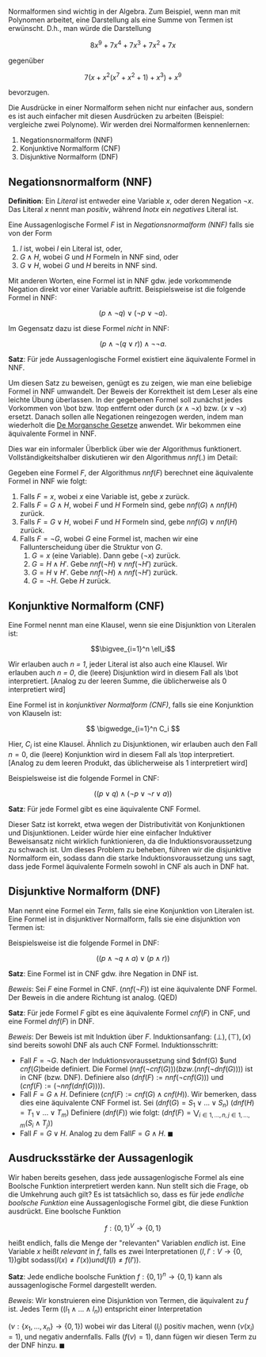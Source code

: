 Normalformen sind wichtig in der Algebra. Zum Beispiel, wenn man mit Polynomen arbeitet, eine Darstellung als eine Summe von Termen ist erwünscht.
D.h., man würde die Darstellung

$$
8x^9 + 7x^4 + 7x^3 + 7x^2 + 7x
$$

gegenüber

$$
7(x+x^2(x^7 + x^2 + 1) + x^3) + x^9
$$

bevorzugen.

Die Ausdrücke in einer Normalform sehen nicht nur einfacher aus, sondern es ist auch einfacher mit diesen Ausdrücken zu arbeiten (Beispiel: vergleiche zwei Polynome). Wir werden drei Normalformen kennenlernen: 
1. Negationsnormalform (NNF)
2. Konjunktive Normalform (CNF)
3. Disjunktive Normalform (DNF)

## Negationsnormalform (NNF)

**Definition**: Ein _Literal_ ist entweder eine Variable $x$, oder deren Negation $\neg x$.
Das Literal $x$ nennt man _positiv_, während $lnot x$ ein
_negatives_ Literal ist.

Eine Aussagenlogische Formel $F$ ist in _Negationsnormalform (NNF)_ falls sie von der Form
1. $l$ ist, wobei $l$ ein Literal ist, oder,
2. $G \land H$, wobei $G$ und $H$ Formeln in NNF sind, oder
3. $G \lor H$, wobei $G$ und $H$  bereits in NNF sind.

Mit anderen Worten, eine Formel ist in NNF gdw. jede vorkommende Negation direkt vor einer Variable auftritt.
Beispielsweise ist die folgende Formel in NNF:

$$
(p \land \lnot q) \lor (\lnot p \lor \lnot a).
$$

Im Gegensatz dazu ist diese Formel _nicht_ in NNF:

$$
(p \land \lnot(q \lor r)) \land \lnot\lnot a.
$$

**Satz**: Für jede Aussagenlogische Formel existiert eine äquivalente Formel in NNF.

Um diesen Satz zu beweisen, genügt es zu zeigen, wie man eine beliebige Formel in NNF umwandelt. Der Beweis der Korrektheit ist dem Leser als eine leichte Übung überlassen. In der gegebenen Formel soll zunächst jedes Vorkommen von \bot bzw. \top entfernt oder durch $(x \land \lnot x)$ bzw. $(x \lor \lnot x)$ ersetzt. Danach sollen alle Negationen reingezogen werden, indem man wiederholt die [De Morgansche Gesetze](Axiome%20der%20Boolschen%20Algebra.md) anwendet. Wir bekommen eine äquivalente Formel in NNF.

Dies war ein informaler Überblick über wie der Algorithmus funktionert. Vollständigkeitshalber diskutieren wir den Algorithmus $nnf(.)$ im Detail:

Gegeben eine Formel $F$, der Algorithmus $nnf(F)$ berechnet eine äquivalente Formel in NNF wie folgt:
1. Falls $F = x$, wobei $x$ eine Variable ist, gebe $x$ zurück.
2. Falls $F = G \land H$, wobei $F$ und $H$ Formeln sind, gebe $nnf(G) \land nnf(H)$ zurück.
3. Falls $F = G \lor H$, wobei $F$ und $H$ Formeln sind, gebe $nnf(G) \lor nnf(H)$ zurück.
4. Falls $F = \lnot G$, wobei $G$ eine Formel ist, machen wir eine Fallunterscheidung über die Struktur von $G$.
   1. $G = x$ (eine Variable). Dann gebe $(\lnot x)$ zurück.
   2. $G = H \land H'$. Gebe $nnf(\lnot H) \lor nnf(\lnot H')$ zurück.
   3. $G = H \lor H'$. Gebe $nnf(\lnot H) \land nnf(\lnot H')$ zurück.
   4. $G = \lnot H$. Gebe $H$ zurück.


## Konjunktive Normalform (CNF)

Eine Formel nennt man eine Klausel, wenn sie eine Disjunktion von Literalen ist:


$$\bigvee_{i=1}^n \ell_i$$

Wir erlauben auch _n = 1_, jeder Literal ist also auch eine Klausel. Wir erlauben auch _n = 0_,
die (leere) Disjunktion wird in diesem Fall als \bot interpretiert. [Analog zu der leeren Summe, die üblicherweise als 0 interpretiert wird]

Eine Formel ist in _konjunktiver Normalform (CNF)_, falls sie eine Konjunktion von Klauseln ist:

$$
\bigwedge_{i=1}^n C_i
$$

Hier, $C_i$ ist eine Klausel. Ähnlich zu Disjunktionen, wir erlauben auch den Fall
$n = 0$, die (leere) Konjunktion wird in diesem Fall als \top interpretiert.
\[Analog zu dem leeren Produkt, das üblicherweise als 1 interpretiert wird\]

Beispielsweise ist die folgende Formel in CNF:

$$((p \lor q) \land (\lnot p \lor \lnot r \lor a))$$

**Satz**: Für jede Formel gibt es eine äquivalente CNF Formel.

Dieser Satz ist korrekt, etwa wegen der Distributivität von Konjunktionen und Disjunktionen. Leider würde hier eine einfacher Induktiver Beweisansatz nicht wirklich funktionieren, da die Induktionsvoraussetzung zu schwach ist. Um dieses Problem zu beheben, führen wir die disjunktive Normalform ein, sodass dann die starke Induktionsvoraussetzung uns sagt, dass jede Formel äquivalente Formeln sowohl in CNF als auch in DNF hat.

## Disjunktive Normalform (DNF)

Man nennt eine Formel ein _Term_, falls sie eine Konjunktion von Literalen ist. Eine Formel ist in disjunktiver Normalform, falls sie eine disjunktion von Termen ist:

Beispielsweise ist die folgende Formel in DNF:

$$((p \land \lnot q \land a) \lor (p \land r))$$

**Satz**: Eine Formel ist in CNF gdw. ihre Negation in DNF ist.

_Beweis_: Sei $F$ eine Formel in CNF. $(nnf(\lnot F))$ ist eine äquivalente DNF Formel. Der Beweis in die andere Richtung ist analog. (QED)

**Satz**: Für jede Formel $F$ gibt es eine äquivalente Formel $cnf(F)$ in CNF, und eine Formel $dnf(F)$ in DNF.

_Beweis_: Der Beweis ist mit Induktion über $F$.
Induktionsanfang: $(\bot), (\top), (x)$ sind bereits sowohl DNF als auch CNF Formel.
Induktionsschritt:

  - Fall $F = \lnot G$. Nach der Induktionsvoraussetzung sind $dnf(G) $und $cnf(G)$beide definiert. Die Formel $(nnf(\lnot cnf(G))) (bzw. (nnf(\lnot dnf(G))))$ ist in CNF (bzw. DNF). Definiere also $(dnf(F) := nnf(\lnot cnf(G)))$ und $(cnf(F) := (\lnot nnf(dnf(G))))$.
  - Fall $F = G \land H$. Definiere $(cnf(F) := cnf(G) \land cnf(H))$. Wir bemerken, dass dies eine äquivalente CNF Formel ist. Sei $(dnf(G) = S_1 \lor ... \lor S_n)$ $(dnf(H) = T_1 \lor ... \lor T_m)$ Definiere $(dnf(F))$ wie folgt: $(dnf(F) = \bigvee_{i \in {1,...,n}, j \in {1,...,m}}(S_i \land T_j))$
  - Fall $F = G \lor H$. Analog zu dem Fall$F = G \land H$.
$\blacksquare$

## Ausdrucksstärke der Aussagenlogik

Wir haben bereits gesehen, dass jede aussagenlogische Formel als eine Boolsche Funktion interpretiert werden kann. Nun stellt sich die Frage, ob die Umkehrung auch gilt? Es ist tatsächlich so, dass es für jede _endliche boolsche Funktion_ eine Aussagenlogische Formel gibt, die diese Funktion ausdrückt.
Eine boolsche Funktion

$$
f: \{0,1\}^V \rightarrow \{0,1\}
$$

heißt endlich, falls die Menge der "relevanten" Variablen _endlich_ ist. Eine Variable $x$ heißt
_relevant_ in $f$, falls es zwei Interpretationen $(I,I': V \rightarrow \{0,1\})$gibt
sodass$(I(x) \neq I'(x)) und (f(I) \neq f(I'))$.

**Satz**: Jede endliche boolsche Funktion $f: \{0,1\}^n \rightarrow \{0,1\}$ kann als aussagenlogische Formel dargestellt werden.

_Beweis_: Wir konstruieren eine Disjunktion von Termen, die äquivalent zu $f$ ist.
Jedes Term $((l_1 \land ... \land l_n))$ entspricht einer Interpretation

$(\nu: \{x_1,...,x_n\} \rightarrow \{0,1\})$
wobei wir das Literal $(l_i)$ positiv machen, wenn $(\nu(x_i) = 1)$, und negativ andernfalls.
Falls $(f(\nu) = 1)$, dann fügen wir diesen Term zu der DNF hinzu.
$\blacksquare$
